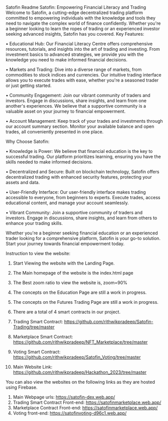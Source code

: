 Satofin Readme
Satofin: Empowering Financial Literacy and Trading
Welcome to Satofin, a cutting-edge decentralized trading platform committed to empowering individuals with the knowledge and tools they need to navigate the complex world of finance confidently. Whether you're a beginner looking to learn the ropes of trading or an experienced investor seeking advanced insights, Satofin has you covered.
Key Features:

•	Educational Hub: Our Financial Literacy Centre offers comprehensive resources, tutorials, and insights into the art of trading and investing. From investment basics to advanced strategies, we provide you with the knowledge you need to make informed financial decisions.

•	Markets and Trading: Dive into a diverse range of markets, from commodities to stock indices and currencies. Our intuitive trading interface allows you to execute trades with ease, whether you're a seasoned trader or just getting started.

•	Community Engagement: Join our vibrant community of traders and investors. Engage in discussions, share insights, and learn from one another's experiences. We believe that a supportive community is a valuable asset on your journey to financial empowerment.

•	Account Management: Keep track of your trades and investments through our account summary section. Monitor your available balance and open trades, all conveniently presented in one place.

Why Choose Satofin:

•	Knowledge is Power: We believe that financial education is the key to successful trading. Our platform prioritizes learning, ensuring you have the skills needed to make informed decisions.

•	Decentralized and Secure: Built on blockchain technology, Satofin offers decentralized trading with enhanced security features, protecting your assets and data.

•	User-Friendly Interface: Our user-friendly interface makes trading accessible to everyone, from beginners to experts. Execute trades, access educational content, and manage your account seamlessly.

•	Vibrant Community: Join a supportive community of traders and investors. Engage in discussions, share insights, and learn from others to enhance your trading skills.

Whether you're a beginner seeking financial education or an experienced trader looking for a comprehensive platform, Satofin is your go-to solution. Start your journey towards financial empowerment today.

Instruction to view the website:
1.	Start Viewing the website with the Landing Page.
2.	The Main homepage of the website is the index.html page
3.	The Best zoom ratio to view the website is, zoom=90%
4.	The concepts on the Education Page are still a work in progress.
5.	The concepts on the Futures Trading Page are still a work in progress.
6.	There are a total of 4 smart contracts in our project.

1.	Trading Smart Contract: https://github.com/rithwikpradeep/Satofin-Trading/tree/master
2.	Marketplace Smart Contract:
https://github.com/rithwikpradeep/NFT_Marketplace/tree/master
3.	Voting Smart Contract: 
https://github.com/rithwikpradeep/Satofin_Voting/tree/master
4.	Main Website Link: 
https://github.com/rithwikpradeep/Hackathon_2023/tree/master

You can also view the websites on the following links as they are hosted using Firebase.

1. Main Webpage urls: https://satofin-dex.web.app/
2. Trading Smart Contract Front-end: https://satofinmarketplace.web.app/
3. Marketplace Contract Front-end: https://satofinmarketplace.web.app/
4. Voting front-end: https://satofinvoting-d96c1.web.app/



